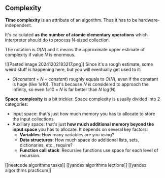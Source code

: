 ## Complexity

**Time complexity** is an attribute of an algorithm. Thus it has to be hardware-independent.

It's calculated **as the number of atomic elementary operations** which interpreter should do to process N-sized collection.

The notation is $O(N)$ and it means the approximate upper estimate of complexity if value $N$ is enormous. 

![[Pasted image 20241202183217.png]]
Since it's a rough estimate, some weird stuff is happening here, but you will eventually get used to it:
- $O(constant\times N + constant)$ roughly equals to $O(N)$, even if the constant is huge (like $1e10$). That's because $N$ is considered to approach the infinity, so even $1e10\times N$ is far better than $N\ log(N)$

**Space complexity** is a bit trickier. Space complexity is usually divided into 2 categories:
- Input space: that's just how much memory you has to allocate to store the input collections
- Auxiliary space: that's just **how much additional memory beyond the input space** you has to allocate. It depends on several key factors:
	- **Variables**: How many variables are you using?
	- **Data structures**: How much space do additional lists, sets, dictionaries, etc., require?
	- **Function call stack**: Recursive functions use space for each level of recursion.

[[neetcode algorithms tasks]]
[[yandex algorithms lections]]
[[yandex algorithms practicum]]